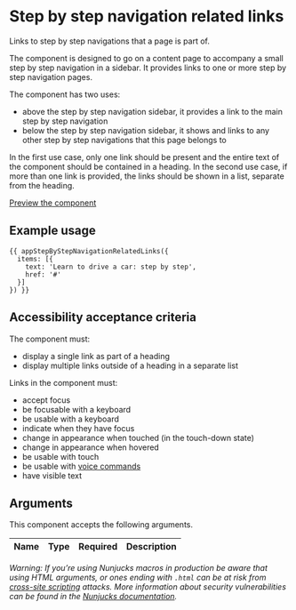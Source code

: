 # Step by step navigation related links

Links to step by step navigations that a page is part of.

The component is designed to go on a content page to accompany a small step by step navigation in a sidebar. It provides links to one or more step by step navigation pages.

The component has two uses:

- above the step by step navigation sidebar, it provides a link to the main step by step navigation
- below the step by step navigation sidebar, it shows and links to any other step by step navigations that this page belongs to

In the first use case, only one link should be present and the entire text of the component should be contained in a heading. In the second use case, if more than one link is provided, the links should be shown in a list, separate from the heading.

[Preview the component](https://govuk-website-prototype.herokuapp.com/components/step-by-step-navigation-related/)

## Example usage

```
{{ appStepByStepNavigationRelatedLinks({
  items: [{
    text: 'Learn to drive a car: step by step',
    href: '#'
  }]
}) }}
```

## Accessibility acceptance criteria

The component must:

- display a single link as part of a heading
- display multiple links outside of a heading in a separate list

Links in the component must:

- accept focus
- be focusable with a keyboard
- be usable with a keyboard
- indicate when they have focus
- change in appearance when touched (in the touch-down state)
- change in appearance when hovered
- be usable with touch
- be usable with [voice commands](https://www.w3.org/WAI/perspectives/voice.html)
- have visible text

## Arguments

This component accepts the following arguments.

|Name|Type|Required|Description|
|---|---|---|---|

*Warning: If you’re using Nunjucks macros in production be aware that using HTML arguments, or ones ending with `.html` can be at risk from [cross-site scripting](https://en.wikipedia.org/wiki/Cross-site_scripting) attacks. More information about security vulnerabilities can be found in the [Nunjucks documentation](https://mozilla.github.io/nunjucks/api.html#user-defined-templates-warning).*
